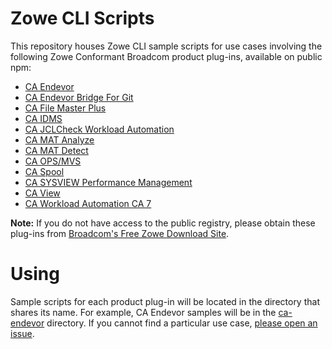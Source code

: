 # Zowe CLI Scripts
This repository houses Zowe CLI sample scripts for use cases involving the following Zowe Conformant Broadcom product plug-ins, available on public npm:

- [CA Endevor](https://www.npmjs.com/package/@broadcom/endevor-for-zowe-cli)
- [CA Endevor Bridge For Git](https://www.npmjs.com/package/@broadcom/endevor-bridge-for-git-for-zowe-cli)
- [CA File Master Plus](https://www.npmjs.com/package/@broadcom/file-master-plus-for-zowe-cli)
- [CA IDMS](https://www.npmjs.com/package/@broadcom/idms-for-zowe-cli)
- [CA JCLCheck Workload Automation](https://www.npmjs.com/package/@broadcom/jclcheck-for-zowe-cli)
- [CA MAT Analyze](https://www.npmjs.com/package/@broadcom/mat-analyze-for-zowe-cli)
- [CA MAT Detect](https://www.npmjs.com/package/@broadcom/mat-detect-for-zowe-cli)
- [CA OPS/MVS](https://www.npmjs.com/package/@broadcom/ops-for-zowe-cli)
- [CA Spool](https://www.npmjs.com/package/@broadcom/caspool-for-zowe-cli)
- [CA SYSVIEW Performance Management](https://www.npmjs.com/package/@broadcom/sysview-for-zowe-cli)
- [CA View](https://www.npmjs.com/package/@broadcom/caview-for-zowe-cli)
- [CA Workload Automation CA 7](https://www.npmjs.com/package/@broadcom/ca7-for-zowe-cli)

**Note:** If you do not have access to the public registry, please obtain these plug-ins from [Broadcom's Free Zowe Download Site](https://validate.broadcom.com/key/ZoweDistributionLink).

# Using
Sample scripts for each product plug-in will be located in the directory that shares its name. For example, CA Endevor samples will be in the [ca-endevor](ca-endevor) directory. If you cannot find a particular use case, [please open an issue](https://github.com/BroadcomMFD/zowe-cli-scripts/issues/new).
